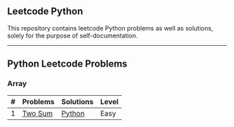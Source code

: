 ## Leetcode Python 
This repository contains leetcode Python problems as well as solutions, solely for the purpose of self-documentation.

---

## Python Leetcode Problems

### Array

| \# | Problems | Solutions | Level|
|----|----------|-----------|------|
| 1 | [Two Sum](https://leetcode.com/problems/two-sum/) | [Python](./Array/1%20Two%20Sum.py) | Easy |
